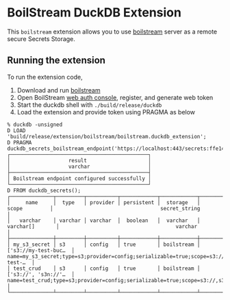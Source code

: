 # BoilStream DuckDB Extension

This `boilstream` extension allows you to use [boilstream](https://github.com/boilingdata/boilstream) server as a remote secure Secrets Storage.

## Running the extension

To run the extension code,

1. Download and run [boilstream](https://github.com/boilingdata/boilstream)
2. Open BoilStream [web auth console](https://localhost/), register, and generate web token
3. Start the duckdb shell with `./build/release/duckdb`
4. Load the extension and provide token using PRAGMA as below

```
% duckdb -unsigned
D LOAD 'build/release/extension/boilstream/boilstream.duckdb_extension';
D PRAGMA duckdb_secrets_boilstream_endpoint('https://localhost:443/secrets:ffe14a7a000000010000000168e4f9a5bcca736c3adaaf0f63e735f881adc397db6da85f1b9e231f70bbf6f71db4ef9fad837bc8');
┌─────────────────────────────────────────────┐
│                   result                    │
│                   varchar                   │
├─────────────────────────────────────────────┤
│ Boilstream endpoint configured successfully │
└─────────────────────────────────────────────┘
D FROM duckdb_secrets();
┌──────────────┬─────────┬──────────┬────────────┬────────────┬──────────────────────┬───────────────────────────────────────────────────────────────────────────────────┐
│     name     │  type   │ provider │ persistent │  storage   │        scope         │                                   secret_string                                   │
│   varchar    │ varchar │ varchar  │  boolean   │  varchar   │      varchar[]       │                                      varchar                                      │
├──────────────┼─────────┼──────────┼────────────┼────────────┼──────────────────────┼───────────────────────────────────────────────────────────────────────────────────┤
│ my_s3_secret │ s3      │ config   │ true       │ boilstream │ ['s3://my-test-buc…  │ name=my_s3_secret;type=s3;provider=config;serializable=true;scope=s3://my-test-…  │
│ test_crud    │ s3      │ config   │ true       │ boilstream │ ['s3://', 's3n://'…  │ name=test_crud;type=s3;provider=config;serializable=true;scope=s3://,s3n://,s3a…  │
└──────────────┴─────────┴──────────┴────────────┴────────────┴──────────────────────┴───────────────────────────────────────────────────────────────────────────────────┘
```
